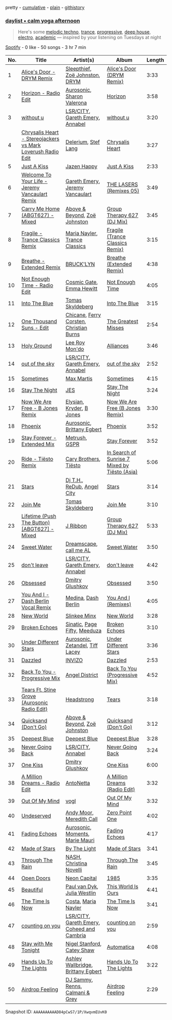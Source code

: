 pretty - [cumulative](/playlists/cumulative/37i9dQZF1EP6YuccBxUcC1.md) - [plain](/playlists/plain/37i9dQZF1EP6YuccBxUcC1) - [githistory](https://github.githistory.xyz/mdn522/spotify-playlist-archive/blob/main/playlists/plain/37i9dQZF1EP6YuccBxUcC1)

### [daylist • calm yoga afternoon](https://open.spotify.com/playlist/37i9dQZF1EP6YuccBxUcC1)

> Here's some <a href="spotify:playlist:37i9dQZF1EIdec6qRjNYma">melodic techno</a>, <a href="spotify:playlist:37i9dQZF1EIgxYfnNpP3aP">trance</a>, <a href="spotify:playlist:37i9dQZF1EIgKzQF1LjWXm">progressive</a>, <a href="spotify:playlist:37i9dQZF1EId9cZrsKjzaP">deep house</a>, <a href="spotify:playlist:37i9dQZF1EIf9xcFwRrkTm">electro</a>, <a href="spotify:playlist:37i9dQZF1EIeImI4o6o2nn">academic</a> — inspired by your listening on Tuesdays at night

[Spotify](https://open.spotify.com/user/spotify) - 0 like - 50 songs - 3 hr 7 min

| No. | Title | Artist(s) | Album | Length |
|---|---|---|---|---|
| 1 | [Alice's Door \- DRYM Remix](https://open.spotify.com/track/2H4xAf95gUs2KHIHu5qeLM) | [Sleepthief](https://open.spotify.com/artist/0zipHFQI7bbRUZ9tTYttrh), [Zoë Johnston](https://open.spotify.com/artist/3dWyWwLvZWsWtXZHhmAiFL), [DRYM](https://open.spotify.com/artist/0kDuIuxZhlgE9XYRy6NVSq) | [Alice's Door \(DRYM Remix\)](https://open.spotify.com/album/4ZMswazVltD7eiOodE4K0P) | 3:33 |
| 2 | [Horizon \- Radio Edit](https://open.spotify.com/track/4D4AsKevzGqr2yiSUwXO0T) | [Aurosonic](https://open.spotify.com/artist/1UkK91RiLw3FonVedbAVA1), [Sharon Valerona](https://open.spotify.com/artist/5QqFl3TTNF95pndfKUr1Vb) | [Horizon](https://open.spotify.com/album/0tRt1f5q8FiWbzLu5swrSj) | 3:58 |
| 3 | [without u](https://open.spotify.com/track/2VHMxDk7cTzeZOIZozfTfi) | [LSR/CITY](https://open.spotify.com/artist/0YQ22xAzgefaKw8vKCAEp2), [Gareth Emery](https://open.spotify.com/artist/0hprEC0nsWuQPSHag1O2Vi), [Annabel](https://open.spotify.com/artist/4zR2t8bagib4ozydVgb93l) | [without u](https://open.spotify.com/album/69IL9BtvOJJpiLtQ30QCPf) | 3:20 |
| 4 | [Chrysalis Heart \- Stereojackers vs Mark Loverush Radio Edit](https://open.spotify.com/track/7kPlmFGQ1GA8C1Yp00Dgub) | [Delerium](https://open.spotify.com/artist/0IUq1plF3ON4Fboj1bE6kN), [Stef Lang](https://open.spotify.com/artist/1o555z5bImC9w7noEEday2) | [Chrysalis Heart](https://open.spotify.com/album/76CE8XqEeZJjr1bQx6bxY1) | 3:27 |
| 5 | [Just A Kiss](https://open.spotify.com/track/4iDjreRvS6u6EZ7WFTzrSU) | [Jazen Happy](https://open.spotify.com/artist/7LIqhNtwvXIRW7BNlKyYP4) | [Just A Kiss](https://open.spotify.com/album/4KOCSTF6hJVZkpoxiRHoe6) | 2:33 |
| 6 | [Welcome To Your Life \- Jeremy Vancaulart Remix](https://open.spotify.com/track/7xk3mkQTnA6yPyvnK1LAg0) | [Gareth Emery](https://open.spotify.com/artist/0hprEC0nsWuQPSHag1O2Vi), [Jeremy Vancaulart](https://open.spotify.com/artist/5ImELkd8OgfpnIKfvCSmX8) | [THE LASERS \(Remixes 05\)](https://open.spotify.com/album/3IvgCfYgbaNZmWDdx72tjx) | 3:49 |
| 7 | [Carry Me Home \(ABGT627\) \- Mixed](https://open.spotify.com/track/1DxzNlfGlhTS94JJQueyZa) | [Above & Beyond](https://open.spotify.com/artist/10gzBoINW3cLJfZUka8Zoe), [Zoë Johnston](https://open.spotify.com/artist/3dWyWwLvZWsWtXZHhmAiFL) | [Group Therapy 627 \(DJ Mix\)](https://open.spotify.com/album/7cv1HlDHEyGX6WQKGQlmdE) | 3:45 |
| 8 | [Fragile \- Trance Classics Remix](https://open.spotify.com/track/0qMgyZtof55qpzpuoCNVWa) | [Maria Nayler](https://open.spotify.com/artist/3tQfcFJsrGokPBQ5IgXY7O), [Trance Classics](https://open.spotify.com/artist/5ZDwdxvPhW0lNrf1SSsUB6) | [Fragile \(Trance Classics Remix\)](https://open.spotify.com/album/7C1G2zCDdItDf9cgi6Oxhd) | 3:15 |
| 9 | [Breathe \- Extended Remix](https://open.spotify.com/track/6Dhh5xKTc50bmQfWkyMFck) | [BRUCK'LYN](https://open.spotify.com/artist/58LzA4l4LwqzX5KtdPy2kh) | [Breathe \(Extended Remix\)](https://open.spotify.com/album/7CvkdgHlnFwINCeJJyF2Md) | 4:38 |
| 10 | [Not Enough Time \- Radio Edit](https://open.spotify.com/track/3kzX5yqYFVpjnHQUiIZfIF) | [Cosmic Gate](https://open.spotify.com/artist/6ySxYu68zTsO5ghsThpGtS), [Emma Hewitt](https://open.spotify.com/artist/1t65YxEAtU3iii6bCzSGF8) | [Not Enough Time](https://open.spotify.com/album/6V0fUjcf4d8Zzl8fSfpEQ3) | 4:05 |
| 11 | [Into The Blue](https://open.spotify.com/track/5NrhnMkEJLOjYd9LhNLBfb) | [Tomas Skyldeberg](https://open.spotify.com/artist/3yeLWKlxZaq5grWz85s0Ef) | [Into The Blue](https://open.spotify.com/album/0t1VgRUa2OnFhNgpAclTmG) | 3:15 |
| 12 | [One Thousand Suns \- Edit](https://open.spotify.com/track/174hZsyt3MIdfrgaY6S2sk) | [Chicane](https://open.spotify.com/artist/5GxyeQagayzZOg4UwffQlD), [Ferry Corsten](https://open.spotify.com/artist/2ohlvFf9PBsDELdRstPtlP), [Christian Burns](https://open.spotify.com/artist/1hu8RDN5gKsi2YYvWTOAqY) | [The Greatest Misses](https://open.spotify.com/album/1g8yhmuQmsEGF2VDirUnY8) | 2:54 |
| 13 | [Holy Ground](https://open.spotify.com/track/4c8Ir6S10oBfQFLPv34UhX) | [Lee Roy Mon'do](https://open.spotify.com/artist/4Wxrposn6r7Yi6EJAh8Nwc) | [Alliances](https://open.spotify.com/album/0kiNK1lVgHhoinKTudhPeL) | 3:46 |
| 14 | [out of the sky](https://open.spotify.com/track/0dIVdVHRcWUJJfgDI739ju) | [LSR/CITY](https://open.spotify.com/artist/0YQ22xAzgefaKw8vKCAEp2), [Gareth Emery](https://open.spotify.com/artist/0hprEC0nsWuQPSHag1O2Vi), [Annabel](https://open.spotify.com/artist/4zR2t8bagib4ozydVgb93l) | [out of the sky](https://open.spotify.com/album/6yEMd5NnvafCdRw5j1bcpq) | 2:52 |
| 15 | [Sometimes](https://open.spotify.com/track/0qldmiyMbi0hm4w8QnR8qt) | [Max Martis](https://open.spotify.com/artist/0GpzL6fwRoreOHX7dfNvwr) | [Sometimes](https://open.spotify.com/album/5vaUc3prQvITRImk9NThD0) | 4:15 |
| 16 | [Stay The Night](https://open.spotify.com/track/051wEFthml0Un29HvTLirP) | [JES](https://open.spotify.com/artist/6UAyCjS0OPMd1Ham8bvs9g) | [Stay The Night](https://open.spotify.com/album/6PzHInspztSoS3LrqAypgo) | 3:24 |
| 17 | [Now We Are Free \- B Jones Remix](https://open.spotify.com/track/2qnF8lXbWH7JvIXbTY4XBK) | [Elysian](https://open.spotify.com/artist/6IPtgWMGTP1ZVcfMeo0XlO), [Kryder](https://open.spotify.com/artist/1xfLBmx0n8DQri9HxJsq9O), [B Jones](https://open.spotify.com/artist/5Z59lu7ApgQvSdntngRDkq) | [Now We Are Free \(B Jones Remix\)](https://open.spotify.com/album/68e6mX0m93P5TIXoPRnE0E) | 3:30 |
| 18 | [Phoenix](https://open.spotify.com/track/57VxT7Jg6N19huOa6Ds6RS) | [Aurosonic](https://open.spotify.com/artist/1UkK91RiLw3FonVedbAVA1), [Brittany Egbert](https://open.spotify.com/artist/1mQw28X8O2WndUUfZuZKgv) | [Phoenix](https://open.spotify.com/album/4kWwACs8Ny9figCbOiHJp2) | 3:52 |
| 19 | [Stay Forever \- Extended Mix](https://open.spotify.com/track/3tX0PVYdYWy9rldhUzRCRG) | [Metrush](https://open.spotify.com/artist/1vj2R6AWl8rj1na7VCkQK4), [GSPR](https://open.spotify.com/artist/1899F4ojFEHeMOWyXhnPje) | [Stay Forever](https://open.spotify.com/album/3aa5XkL8IUb6VvX9o1AggH) | 3:52 |
| 20 | [Ride \- Tiësto Remix](https://open.spotify.com/track/6mQtk93728MAVquRoaJT0j) | [Cary Brothers](https://open.spotify.com/artist/21R50WhyQI5HxWOTr6MyY1), [Tiësto](https://open.spotify.com/artist/2o5jDhtHVPhrJdv3cEQ99Z) | [In Search of Sunrise 7 Mixed by Tiësto \(Asia\)](https://open.spotify.com/album/2WgsYJtIaVRSmBXV8cE51K) | 5:06 |
| 21 | [Stars](https://open.spotify.com/track/4otTeDCSX7NLtF3J56ESwD) | [Dj T.H.](https://open.spotify.com/artist/4ulezsrIi1ZZ4uUx1QqasZ), [ReDub](https://open.spotify.com/artist/5NkCzwlwnkAjKeKqEitbcF), [Angel City](https://open.spotify.com/artist/7cwm843vv3YM0XvGAf5zgL) | [Stars](https://open.spotify.com/album/3mLorMi319a3e5uZSgvNGe) | 3:14 |
| 22 | [Join Me](https://open.spotify.com/track/6lTy865KPefhuBX1aNVu2w) | [Tomas Skyldeberg](https://open.spotify.com/artist/3yeLWKlxZaq5grWz85s0Ef) | [Join Me](https://open.spotify.com/album/1lupPkwQQQIyVi1ki2efne) | 3:10 |
| 23 | [Lifetime \(Push The Button\) \[ABGT627\] \- Mixed](https://open.spotify.com/track/34aRPBJHF6C58vUPlkCu8g) | [J Ribbon](https://open.spotify.com/artist/0d3EDVe5qgeW2UnrPgPhsk) | [Group Therapy 627 \(DJ Mix\)](https://open.spotify.com/album/7cv1HlDHEyGX6WQKGQlmdE) | 5:33 |
| 24 | [Sweet Water](https://open.spotify.com/track/5PKggokOjASWxB8Tu1i3z9) | [Dreamscape](https://open.spotify.com/artist/0xDgg00G0lrZRccFj76vB8), [call me AL](https://open.spotify.com/artist/3cZfsGNUgXSdQHCBdrqIUr) | [Sweet Water](https://open.spotify.com/album/16hKBsc8x148IIEZ9FN3IE) | 3:50 |
| 25 | [don't leave](https://open.spotify.com/track/0XJUlFtz2y9AHOlqBtVjzW) | [LSR/CITY](https://open.spotify.com/artist/0YQ22xAzgefaKw8vKCAEp2), [Gareth Emery](https://open.spotify.com/artist/0hprEC0nsWuQPSHag1O2Vi), [Annabel](https://open.spotify.com/artist/4zR2t8bagib4ozydVgb93l) | [don't leave](https://open.spotify.com/album/1u4GuDtERLgY7wSNk9x6pg) | 4:42 |
| 26 | [Obsessed](https://open.spotify.com/track/1e3H1ptxmONFCanpmZVvlD) | [Dmitry Glushkov](https://open.spotify.com/artist/4zXAUaRXIbSQaFz9SpTXI6) | [Obsessed](https://open.spotify.com/album/0LYO0yqbtYCS0xwbPgUnSj) | 3:50 |
| 27 | [You And I \- Dash Berlin Vocal Remix](https://open.spotify.com/track/6THXeiKDdtRWkZEc1IGklU) | [Medina](https://open.spotify.com/artist/7c7ZeiPKWHf2E1rsf1P4VF), [Dash Berlin](https://open.spotify.com/artist/1xT5p0VBpnZDrvVSjX9sri) | [You And I \(Remixes\)](https://open.spotify.com/album/1DfP3qvtXu8MOgED6oHnO0) | 4:05 |
| 28 | [New World](https://open.spotify.com/track/2jEmKcDu0UHZnzCD9JJQ0w) | [Slinkee Minx](https://open.spotify.com/artist/6QLt0DLtZG2ksJhs7XS8a1) | [New World](https://open.spotify.com/album/14celRYZ6nZHPs9VV9qGNp) | 3:28 |
| 29 | [Broken Echoes](https://open.spotify.com/track/6yBpcI9xNUNcPEOGT0NWPI) | [Sinatic](https://open.spotify.com/artist/0gXZtGw1zE1LkWernu1ydj), [Page Fifty](https://open.spotify.com/artist/5pu3DemNfWAw8leOvkyWBx), [Meeduza](https://open.spotify.com/artist/5N8cok7ycAVSOPlqjv1hic) | [Broken Echoes](https://open.spotify.com/album/3h4LtuVQNcMvCTbcgxYqND) | 3:10 |
| 30 | [Under Different Stars](https://open.spotify.com/track/42w9nTpDoraASaWYAsB1vA) | [Aurosonic](https://open.spotify.com/artist/1UkK91RiLw3FonVedbAVA1), [Zetandel](https://open.spotify.com/artist/0JPvNwbmTynIP82ERIME26), [Tiff Lacey](https://open.spotify.com/artist/6wmyaMNIjZ26DmwgQDWKoE) | [Under Different Stars](https://open.spotify.com/album/3pdnRD1TxCTwzVfWFhZCbq) | 3:36 |
| 31 | [Dazzled](https://open.spotify.com/track/4kTsjJoYGDIBnAKE2l1yvJ) | [INVIZO](https://open.spotify.com/artist/7yPqZfQ2p7tutOklBOXYYS) | [Dazzled](https://open.spotify.com/album/7wCMI43daJOvyHfLBPzZGm) | 2:53 |
| 32 | [Back To You \- Progressive Mix](https://open.spotify.com/track/4uIv8zB869hh4wHDSL4c1A) | [Angel District](https://open.spotify.com/artist/045HqayMEplh2S44FMiR6u) | [Back To You \(Progressive Mix\)](https://open.spotify.com/album/1Nlo2CjhjUB2Ij8yc1v4ol) | 4:52 |
| 33 | [Tears Ft\. Stine Grove \(Aurosonic Radio Edit\)](https://open.spotify.com/track/4C1VOGg0YIA5OXBm7oGXZO) | [Headstrong](https://open.spotify.com/artist/1YCde7Apa3Gl8ylvhyrpeM) | [Tears](https://open.spotify.com/album/1GS1jEg2wcJfw2hVPKY3L6) | 3:18 |
| 34 | [Quicksand \(Don't Go\)](https://open.spotify.com/track/31bZ1mzfyByfW5uPw1lxT7) | [Above & Beyond](https://open.spotify.com/artist/10gzBoINW3cLJfZUka8Zoe), [Zoë Johnston](https://open.spotify.com/artist/3dWyWwLvZWsWtXZHhmAiFL) | [Quicksand \(Don't Go\)](https://open.spotify.com/album/0WCqTOZHxoqdZBkwuyXZEC) | 3:12 |
| 35 | [Deepest Blue](https://open.spotify.com/track/53iLXQnxe3YxWPztZdUPx9) | [Deepest Blue](https://open.spotify.com/artist/4ncjEFfj7Zd2LPzd9LOVsY) | [Deepest Blue](https://open.spotify.com/album/61xkURYo5drLDes6rzMJSV) | 3:28 |
| 36 | [Never Going Back](https://open.spotify.com/track/73awHx0MrBsmNkTyzQtuIH) | [LSR/CITY](https://open.spotify.com/artist/0YQ22xAzgefaKw8vKCAEp2), [Annabel](https://open.spotify.com/artist/4zR2t8bagib4ozydVgb93l) | [Never Going Back](https://open.spotify.com/album/00g2iYR5AUPZF94pCCSlgU) | 3:24 |
| 37 | [One Kiss](https://open.spotify.com/track/5KUqTpzerUeR5qDo7NtjP5) | [Dmitry Glushkov](https://open.spotify.com/artist/4zXAUaRXIbSQaFz9SpTXI6) | [One Kiss](https://open.spotify.com/album/2TiTqTuQ3c4DMwibizCJRq) | 6:00 |
| 38 | [A Million Dreams \- Radio Edit](https://open.spotify.com/track/1TMpBHLhr3fidSA90MHfWq) | [AntoNetta](https://open.spotify.com/artist/2AtZ6NmtS2BO2GgUTIw3aL) | [A Million Dreams \(Radio Edit\)](https://open.spotify.com/album/4M9NfUbRD2CNxyz1iz65dp) | 3:32 |
| 39 | [Out Of My Mind](https://open.spotify.com/track/2jszks93Ca7pdkIq668bqV) | [vogl](https://open.spotify.com/artist/2etVwNmaF1dxSESmQVfUxI) | [Out Of My Mind](https://open.spotify.com/album/6kGdhnJK0qYlYIsmc1gXhw) | 3:32 |
| 40 | [Undeserved](https://open.spotify.com/track/6dDLTgMAWZQdDj5S6Jy0Wf) | [Andy Moor](https://open.spotify.com/artist/0Fn4agIyGMwQsKHrx1i8Dn), [Meredith Call](https://open.spotify.com/artist/6doEQGssxWpboPeYMaPfc0) | [Zero Point One](https://open.spotify.com/album/0dgZdfsoWIp1DT31EopiXX) | 4:02 |
| 41 | [Fading Echoes](https://open.spotify.com/track/4An3UGrdR7SDrWd6NNPHbm) | [Aurosonic](https://open.spotify.com/artist/1UkK91RiLw3FonVedbAVA1), [Moments](https://open.spotify.com/artist/436rgSPxqVCIcktFWclE9T), [Marie Mauri](https://open.spotify.com/artist/21H2LI2FuIqPMWqQKswBve) | [Fading Echoes](https://open.spotify.com/album/0BZrSQYmosv39Nv3qhzN89) | 4:17 |
| 42 | [Made of Stars](https://open.spotify.com/track/6vFzuY4CN5CnGAoFbx9oED) | [By The Light](https://open.spotify.com/artist/21xGEl9tBbiKeLkzh5JkFt) | [Made of Stars](https://open.spotify.com/album/5AY9OdaTe64n3HugcYnytU) | 3:41 |
| 43 | [Through The Rain](https://open.spotify.com/track/7ugStIUkn5ADzuRovHwSp3) | [NASH](https://open.spotify.com/artist/70Zt1rJ1BkEhCyJPY0wKIZ), [Christina Novelli](https://open.spotify.com/artist/1dbzT291PCwwYJK0l3Tr1n) | [Through The Rain](https://open.spotify.com/album/5KPMBiThSiL7HwCbFP4rcC) | 3:45 |
| 44 | [Open Doors](https://open.spotify.com/track/4IQyJMKk4ewL2kiGi3jhUB) | [Neon Capital](https://open.spotify.com/artist/7oat0qyfHf6VP8SnMwSN0J) | [1985](https://open.spotify.com/album/1XwgfPzzkiFkDa7YtfbXhV) | 3:35 |
| 45 | [Beautiful](https://open.spotify.com/track/75JEQxjvZKEBCSAIFEkZnz) | [Paul van Dyk](https://open.spotify.com/artist/7wU1naftD3lNq7rNsiDvOR), [Julia Westlin](https://open.spotify.com/artist/2HaJR92U9WIouR0v84hvzU) | [This World Is Ours](https://open.spotify.com/album/2EFAlkyeRPGo3pTHbldWd4) | 4:41 |
| 46 | [The Time Is Now](https://open.spotify.com/track/55adpqBNS6o2r12rgRspWb) | [Costa](https://open.spotify.com/artist/7IIb3I34G7MKHkscqTWPIJ), [Maria Nayler](https://open.spotify.com/artist/3tQfcFJsrGokPBQ5IgXY7O) | [The Time Is Now](https://open.spotify.com/album/70RMIwZpEpgLTu7MomgeVQ) | 3:41 |
| 47 | [counting on you](https://open.spotify.com/track/1gY0B8A75V0FgkoVP40iHy) | [LSR/CITY](https://open.spotify.com/artist/0YQ22xAzgefaKw8vKCAEp2), [Gareth Emery](https://open.spotify.com/artist/0hprEC0nsWuQPSHag1O2Vi), [Coheed and Cambria](https://open.spotify.com/artist/3utxjLheHaVEd9bPjQRsy8) | [counting on you](https://open.spotify.com/album/5toJaA5ZDKhakB72OGPxm4) | 2:59 |
| 48 | [Stay with Me Tonight](https://open.spotify.com/track/0KDGw3JlIXkFvI5mzaeclQ) | [Nigel Stanford](https://open.spotify.com/artist/4Jyb0l1PTSn1VxNmiFxSf4), [Catey Shaw](https://open.spotify.com/artist/5nfow6tv4Dtm6K4WHzczBI) | [Automatica](https://open.spotify.com/album/0bYOYNwQ86l94CLWncI3PJ) | 4:08 |
| 49 | [Hands Up To The Lights](https://open.spotify.com/track/0K6asdgs5nvFq473ilycFA) | [Ashley Wallbridge](https://open.spotify.com/artist/4hNpdlfPY7R51u4FEkBxJG), [Brittany Egbert](https://open.spotify.com/artist/1mQw28X8O2WndUUfZuZKgv) | [Hands Up To The Lights](https://open.spotify.com/album/7beUroThZGpKwMtWiVLWvv) | 3:22 |
| 50 | [Airdrop Feeling](https://open.spotify.com/track/5q9cj1HkyEM4wJLM9ilFRs) | [DJ Sammy](https://open.spotify.com/artist/4z4m1P0iX2nRSPDBEZ8LBT), [Renns](https://open.spotify.com/artist/1KuINlip3yVc0knS6EwR5b), [Calmani & Grey](https://open.spotify.com/artist/1mhqV3TKErQZb0mZDaR0Xo) | [Airdrop Feeling](https://open.spotify.com/album/0Ldm84ObctT6hRLwM1QOtm) | 2:29 |

Snapshot ID: `AAAAAAAAAAD84pCwS7/1P/XwqvmEUvK0`
